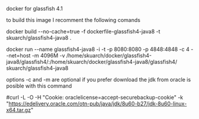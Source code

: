 docker for glassfish 4.1

to build this image I recomment the following comands

docker build --no-cache=true -f dockerfile-glassfish4-java8 -t skuarch/glassfish4-java8 .

docker run --name glassfish4-java8 -i -t -p 8080:8080 -p 4848:4848 -c 4 --net=host -m 4096M  -v /home/skuarch/docker/glassfish4-java8/glassfish4/:/home/skuarch/docker/glassfish4-java8/glassfish4/ skuarch/glassfish4-java8

options -c and -m are optional if you prefer download the jdk from oracle is posible with this command

#curl -L -O -H "Cookie: oraclelicense=accept-securebackup-cookie" -k "https://edelivery.oracle.com/otn-pub/java/jdk/8u60-b27/jdk-8u60-linux-x64.tar.gz"
